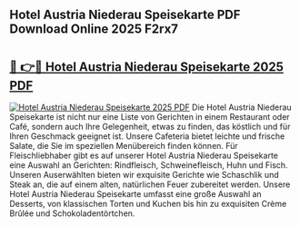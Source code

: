 ## Hotel Austria Niederau Speisekarte PDF Download Online 2025 F2rx7

# <h2><a href="http://gc8n3e.nevu.top/?p=Hotel+Austria+Niederau+Speisekarte">🔗 👉🔴 Hotel Austria Niederau Speisekarte 2025 PDF</a></h2>

[![Hotel Austria Niederau Speisekarte 2025 PDF](https://i.imgur.com/dBaPXMq.png)](http://gc8n3e.nevu.top/?p=Hotel+Austria+Niederau+Speisekarte)
Die Hotel Austria Niederau Speisekarte ist nicht nur eine Liste von Gerichten in einem Restaurant oder Café, sondern auch Ihre Gelegenheit, etwas zu finden, das köstlich und für Ihren Geschmack geeignet ist. Unsere Cafeteria bietet leichte und frische Salate, die Sie im speziellen Menübereich finden können. Für Fleischliebhaber gibt es auf unserer Hotel Austria Niederau Speisekarte eine Auswahl an Gerichten: Rindfleisch, Schweinefleisch, Huhn und Fisch. Unseren Auserwählten bieten wir exquisite Gerichte wie Schaschlik und Steak an, die auf einem alten, natürlichen Feuer zubereitet werden. Unsere Hotel Austria Niederau Speisekarte umfasst eine große Auswahl an Desserts, von klassischen Torten und Kuchen bis hin zu exquisiten Crème Brûlée und Schokoladentörtchen.
